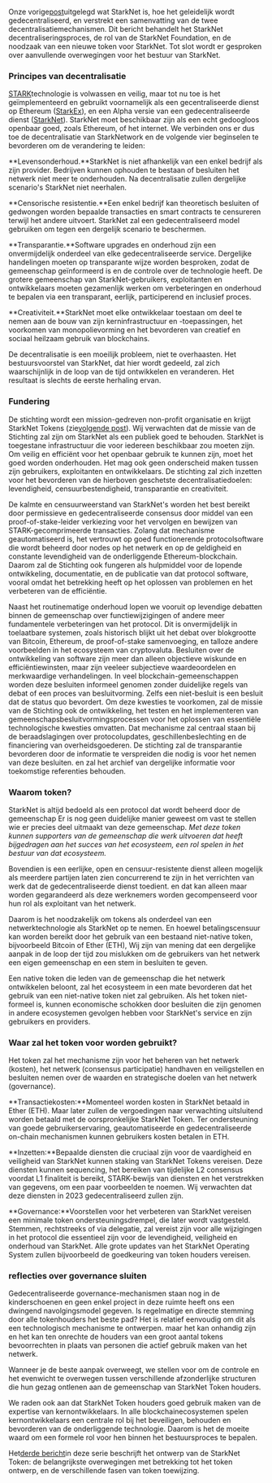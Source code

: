 Onze vorige[post](https://medium.com/@starkware/part-1-starknet-sovereignty-a-decentralization-proposal-bca3e98a01ef)uitgelegd wat StarkNet is, hoe het geleidelijk wordt gedecentraliseerd, en verstrekt een samenvatting van de twee decentralisatiemechanismen. Dit bericht behandelt het StarkNet decentraliseringsproces, de rol van de StarkNet Foundation, en de noodzaak van een nieuwe token voor StarkNet. Tot slot wordt er gesproken over aanvullende overwegingen voor het bestuur van StarkNet.

### Principes van decentralisatie

[STARK](https://eprint.iacr.org/2018/046.pdf)technologie is volwassen en veilig, maar tot nu toe is het geïmplementeerd en gebruikt voornamelijk als een gecentraliseerde dienst op Ethereum ([StarkEx](https://starkware.co/starkex/)), en een Alpha versie van een gedecentraliseerde dienst ([StarkNet](https://starkware.co/starknet/)). StarkNet moet beschikbaar zijn als een echt gedoogloos openbaar goed, zoals Ethereum, of het internet. We verbinden ons er dus toe de decentralisatie van StarkNetwork en de volgende vier beginselen te bevorderen om de verandering te leiden:

**Levensonderhoud.**StarkNet is niet afhankelijk van een enkel bedrijf als zijn provider. Bedrijven kunnen ophouden te bestaan of besluiten het netwerk niet meer te onderhouden. Na decentralisatie zullen dergelijke scenario's StarkNet niet neerhalen.

**Censorische resistentie.**Een enkel bedrijf kan theoretisch besluiten of gedwongen worden bepaalde transacties en smart contracts te censureren terwijl het andere uitvoert. StarkNet zal een gedecentraliseerd model gebruiken om tegen een dergelijk scenario te beschermen.

**Transparantie.**Software upgrades en onderhoud zijn een onvermijdelijk onderdeel van elke gedecentraliseerde service. Dergelijke handelingen moeten op transparante wijze worden besproken, zodat de gemeenschap geïnformeerd is en de controle over de technologie heeft. De grotere gemeenschap van StarkNet-gebruikers, exploitanten en ontwikkelaars moeten gezamenlijk werken om verbeteringen en onderhoud te bepalen via een transparant, eerlijk, participerend en inclusief proces.

**Creativiteit.**StarkNet moet elke ontwikkelaar toestaan om deel te nemen aan de bouw van zijn kerninfrastructuur en -toepassingen, het voorkomen van monopolievorming en het bevorderen van creatief en sociaal heilzaam gebruik van blockchains.

De decentralisatie is een moeilijk probleem, niet te overhaasten. Het bestuursvoorstel van StarkNet, dat hier wordt gedeeld, zal zich waarschijnlijk in de loop van de tijd ontwikkelen en veranderen. Het resultaat is slechts de eerste herhaling ervan.

### Fundering

De stichting wordt een mission-gedreven non-profit organisatie en krijgt StarkNet Tokens (zie[volgende post](https://medium.com/@starkware/part-3-starknet-token-design-5cc17af066c6)). Wij verwachten dat de missie van de Stichting zal zijn om StarkNet als een publiek goed te behouden. StarkNet is toegestane infrastructuur die voor iedereen beschikbaar zou moeten zijn. Om veilig en efficiënt voor het openbaar gebruik te kunnen zijn, moet het goed worden onderhouden. Het mag ook geen onderscheid maken tussen zijn gebruikers, exploitanten en ontwikkelaars. De stichting zal zich inzetten voor het bevorderen van de hierboven geschetste decentralisatiedoelen: levendigheid, censuurbestendigheid, transparantie en creativiteit.

De kalmte en censuurweerstand van StarkNet's worden het best bereikt door permissieve en gedecentraliseerde consensus door middel van een proof-of-stake-leider verkiezing voor het vervolgen en bewijzen van STARK-gecomprimeerde transacties. Zolang dat mechanisme geautomatiseerd is, het vertrouwt op goed functionerende protocolsoftware die wordt beheerd door nodes op het netwerk en op de geldigheid en constante levendigheid van de onderliggende Ethereum-blockchain. Daarom zal de Stichting ook fungeren als hulpmiddel voor de lopende ontwikkeling, documentatie, en de publicatie van dat protocol software, vooral omdat het betrekking heeft op het oplossen van problemen en het verbeteren van de efficiëntie.

Naast het routinematige onderhoud lopen we vooruit op levendige debatten binnen de gemeenschap over functiewijzigingen of andere meer fundamentele verbeteringen van het protocol. Dit is onvermijdelijk in toelaatbare systemen, zoals historisch blijkt uit het debat over blokgrootte van Bitcoin, Ethereum, de proof-of-stake samenvoeging, en talloze andere voorbeelden in het ecosysteem van cryptovaluta. Besluiten over de ontwikkeling van software zijn meer dan alleen objectieve wiskunde en efficiëntiewinsten, maar zijn veeleer subjectieve waardeoordelen en merkwaardige verhandelingen. In veel blockchain-gemeenschappen worden deze besluiten informeel genomen zonder duidelijke regels van debat of een proces van besluitvorming. Zelfs een niet-besluit is een besluit dat de status quo bevordert. Om deze kwesties te voorkomen, zal de missie van de Stichting ook de ontwikkeling, het testen en het implementeren van gemeenschapsbesluitvormingsprocessen voor het oplossen van essentiële technologische kwesties omvatten. Dat mechanisme zal centraal staan bij de beraadslagingen over protocolupdates, geschillenbeslechting en de financiering van overheidsgoederen. De stichting zal de transparantie bevorderen door de informatie te verspreiden die nodig is voor het nemen van deze besluiten. en zal het archief van dergelijke informatie voor toekomstige referenties behouden.

### Waarom token?

StarkNet is altijd bedoeld als een protocol dat wordt beheerd door de gemeenschap Er is nog geen duidelijke manier geweest om vast te stellen wie er precies deel uitmaakt van deze gemeenschap. *Met deze token kunnen supporters van de gemeenschap die werk uitvoeren dat heeft bijgedragen aan het succes van het ecosysteem, een rol spelen in het bestuur van dat ecosysteem.*

Bovendien is een eerlijke, open en censuur-resistente dienst alleen mogelijk als meerdere partijen laten zien concurrerend te zijn in het verrichten van werk dat de gedecentraliseerde dienst toedient. en dat kan alleen maar worden gegarandeerd als deze werknemers worden gecompenseerd voor hun rol als exploitant van het netwerk.

Daarom is het noodzakelijk om tokens als onderdeel van een netwerktechnologie als StarkNet op te nemen. En hoewel betalingscensuur kan worden bereikt door het gebruik van een bestaand niet-native token, bijvoorbeeld Bitcoin of Ether (ETH), Wij zijn van mening dat een dergelijke aanpak in de loop der tijd zou mislukken om de gebruikers van het netwerk een eigen gemeenschap en een stem in besluiten te geven.

Een native token die leden van de gemeenschap die het netwerk ontwikkelen beloont, zal het ecosysteem in een mate bevorderen dat het gebruik van een niet-native token niet zal gebruiken. Als het token niet-formeel is, kunnen economische schokken door besluiten die zijn genomen in andere ecosystemen gevolgen hebben voor StarkNet's service en zijn gebruikers en providers.

### Waar zal het token voor worden gebruikt?

Het token zal het mechanisme zijn voor het beheren van het netwerk (kosten), het netwerk (consensus participatie) handhaven en veiligstellen en besluiten nemen over de waarden en strategische doelen van het netwerk (governance).

**Transactiekosten:**Momenteel worden kosten in StarkNet betaald in Ether (ETH). Maar later zullen de vergoedingen naar verwachting uitsluitend worden betaald met de oorspronkelijke StarkNet Token. Ter ondersteuning van goede gebruikerservaring, geautomatiseerde en gedecentraliseerde on-chain mechanismen kunnen gebruikers kosten betalen in ETH.

**Inzetten:**Bepaalde diensten die cruciaal zijn voor de vaardigheid en veiligheid van StarkNet kunnen staking van StarkNet Tokens vereisen. Deze diensten kunnen sequencing, het bereiken van tijdelijke L2 consensus voordat L1 finaliteit is bereikt, STARK-bewijs van diensten en het verstrekken van gegevens, om een paar voorbeelden te noemen. Wij verwachten dat deze diensten in 2023 gedecentraliseerd zullen zijn.

**Governance:**Voorstellen voor het verbeteren van StarkNet vereisen een minimale token ondersteuningsdrempel, die later wordt vastgesteld. Stemmen, rechtstreeks of via delegatie, zal vereist zijn voor alle wijzigingen in het protocol die essentieel zijn voor de levendigheid, veiligheid en onderhoud van StarkNet. Alle grote updates van het StarkNet Operating System zullen bijvoorbeeld de goedkeuring van token houders vereisen.

### reflecties over governance sluiten

Gedecentraliseerde governance-mechanismen staan nog in de kinderschoenen en geen enkel project in deze ruimte heeft ons een dwingend navolgingsmodel gegeven. Is regelmatige en directe stemming door alle tokenhouders het beste pad? Het is relatief eenvoudig om dit als een technologisch mechanisme te ontwerpen. maar het kan onhandig zijn en het kan ten onrechte de houders van een groot aantal tokens bevoorrechten in plaats van personen die actief gebruik maken van het netwerk.

Wanneer je de beste aanpak overweegt, we stellen voor om de controle en het evenwicht te overwegen tussen verschillende afzonderlijke structuren die hun gezag ontlenen aan de gemeenschap van StarkNet Token houders.

We raden ook aan dat StarkNet Token houders goed gebruik maken van de expertise van kernontwikkelaars. In alle blockchainecosystemen spelen kernontwikkelaars een centrale rol bij het beveiligen, behouden en bevorderen van de onderliggende technologie. Daarom is het de moeite waard om een formele rol voor hen binnen het bestuursproces te bepalen.

Het[derde bericht](https://medium.com/@starkware/part-3-starknet-token-design-5cc17af066c6)in deze serie beschrijft het ontwerp van de StarkNet Token: de belangrijkste overwegingen met betrekking tot het token ontwerp, en de verschillende fasen van token toewijzing.